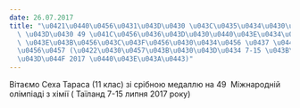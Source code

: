 ```yaml
---
date: 26.07.2017
title: "\u0421\u0440\u0456\u0431\u043D\u0430 \u043C\u0435\u0434\u0430\u043B\u044C\
  \ \u043D\u0430 49 \u041C\u0456\u0436\u043D\u0430\u0440\u043E\u0434\u043D\u0456\u0439\
  \ \u043E\u043B\u0456\u043C\u043F\u0456\u0430\u0434\u0456 \u0437 \u0445\u0456\u043C\
  \u0456\u0457 (\u0422\u0430\u0457\u043B\u0430\u043D\u0434 7-15 \u043B\u0438\u043F\
  \u043D\u044F 2017 \u0440\u043E\u043A\u0443)"
---
```

Вітаємо Сеха Тараса (11 клас) зі срібною медаллю на 49  Міжнародній олімпіаді з хімії ( Таїланд 7-15 липня 2017 року)